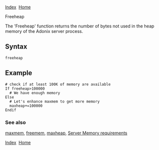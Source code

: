 [Index](index.html)  [Home](getting-started_home.html)

Freeheap

The 'Freeheap' function returns the number of bytes not used in the heap memory of the Adonix server process.

## Syntax

```
freeheap
```

## Example

```
# check if at least 100K of memory are available
If freeheap>100000
  # We have enough memory
Else
  # Let's enhance maxmem to get more memory
  maxheap+=100000
Endif
```

### See also

[maxmem](4gl_maxmem.html), [freemem](4gl_freemem.html), [maxheap](4gl_maxheap.html), [Server Memory requirements](developer-guide_memory-requirements-on-the-server.html)

  

[Index](index.html)  [Home](getting-started_home.html)